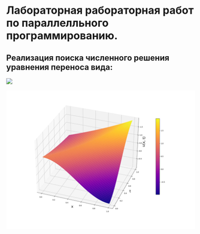 # Лабораторная рабораторная работ по параллелльного программированию.

## Реализация поиска численного решения уравнения переноса вида:


<img src="https://latex.codecogs.com/gif.latex?O_t=\text { $\frac{\partial u}{\partial t } + a \cdot \frac{\partial u}{\partial x} = f(x, t)$ } t " /> 

![img](https://github.com/uslsteen/parallel_prog/blob/main/MPI/lab1/plot.png)